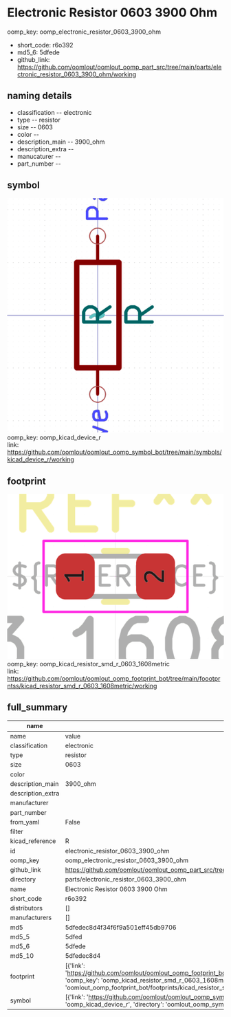 # Electronic Resistor 0603 3900 Ohm
oomp_key: oomp_electronic_resistor_0603_3900_ohm 

  
* short_code: r6o392
* md5_6: 5dfede  
* github_link: https://github.com/oomlout/oomlout_oomp_part_src/tree/main/parts/electronic_resistor_0603_3900_ohm/working  
## naming details
* classification -- electronic
* type -- resistor
* size -- 0603
* color -- 
* description_main -- 3900_ohm
* description_extra -- 
* manucaturer -- 
* part_number -- 



## symbol

![](symbol/0/working/working_600.png)  
oomp_key: oomp_kicad_device_r  
link: https://github.com/oomlout/oomlout_oomp_symbol_bot/tree/main/symbols/kicad_device_r/working  

## footprint

![](footprint/0/working/working_600.png)  
oomp_key: oomp_kicad_resistor_smd_r_0603_1608metric  
link: https://github.com/oomlout/oomlout_oomp_footprint_bot/tree/main/foootprntss/kicad_resistor_smd_r_0603_1608metric/working  

## full_summary
| name | value | 
| --- | --- | 
| name | value | 
| classification | electronic | 
| type | resistor | 
| size | 0603 | 
| color |  | 
| description_main | 3900_ohm | 
| description_extra |  | 
| manufacturer |  | 
| part_number |  | 
| from_yaml | False | 
| filter |  | 
| kicad_reference | R | 
| id | electronic_resistor_0603_3900_ohm | 
| oomp_key | oomp_electronic_resistor_0603_3900_ohm | 
| github_link | https://github.com/oomlout/oomlout_oomp_part_src/tree/main/parts/electronic_resistor_0603_3900_ohm/working | 
| directory | parts/electronic_resistor_0603_3900_ohm | 
| name | Electronic Resistor 0603 3900 Ohm | 
| short_code | r6o392 | 
| distributors | [] | 
| manufacturers | [] | 
| md5 | 5dfedec8d4f34f6f9a501eff45db9706 | 
| md5_5 | 5dfed | 
| md5_6 | 5dfede | 
| md5_10 | 5dfedec8d4 | 
| footprint | [{'link': 'https://github.com/oomlout/oomlout_oomp_footprint_bot/tree/main/foootprntss/kicad_resistor_smd_r_0603_1608metric', 'oomp_key': 'oomp_kicad_resistor_smd_r_0603_1608metric', 'directory': 'oomlout_oomp_footprint_bot/footprints/kicad_resistor_smd_r_0603_1608metric//working/working.kicad_mod'}] | 
| symbol | [{'link': 'https://github.com/oomlout/oomlout_oomp_symbol_bot/tree/main/symbols/kicad_device_r', 'oomp_key': 'oomp_kicad_device_r', 'directory': 'oomlout_oomp_symbol_bot/symbols/kicad_device_r//working/working.kicad_sym'}] | 
